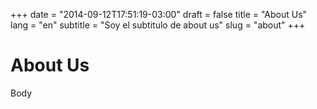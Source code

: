 +++
date = "2014-09-12T17:51:19-03:00"
draft = false
title = "About Us"
lang = "en"
subtitle = "Soy el subtitulo de about us"
slug = "about"
+++

# About Us

Body
